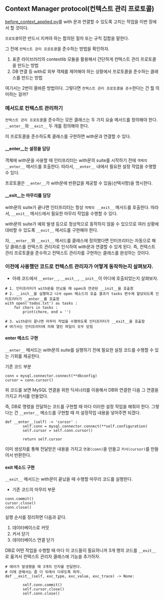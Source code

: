 ## Context Manager protocol(컨텍스트 관리 프로토콜)

[before_context_applied.py](./before_context_applied.py)를 with 문과 연결할 수 있도록 고치는 작업을 이번 장에서 할 것이다. 

`프로토콜`이란 반드시 지켜야 하는 합의된 절차 또는 규칙 집합을 말한다. 

그 전에 `컨텍스트 관리 프로토콜`을 준수하는 방법을 확인하자. 

1. 표준 라이브러리의 contextlib 모듈을 활용해서 간단하게 컨텍스트 관리 프로토콜을 만드는 방법
2. DB 연결 등 with로 외부 객체를 제어해야 하는 상황에서 프로토콜을 준수하는 클래스를 만드는 방법

여기서는 2번이 올바른 방법이다. 그렇다면 `컨텍스트 관리 프로토콜을 준수`한다는 건 뭘 의미하는 걸까? 

### 메서드로 컨텍스트 관리하기 

`컨텍스트 관리 프로토콜`을 준수하는 모든 클래스는 두 가지 요술 메서드를 정의해야 한다.
`__enter__`와 `__exit__` 두 개를 정의해야 한다. 

이 프로토콜을 준수하도록 클래스를 구현하면 with문과 연결할 수 있다. 

#### __enter__는 설정을 담당 

객체에 with문을 사용할 때 인터프리터는 with문의 suite를 시작하기 전에 `객체의 __enter__` 메서드를 호출한다. 
따라서, `__enter__` 내에서 필요한 설정 작업을 수행할 수 있다. 

프로토콜은 `__enter__`가 with문에 반환값을 제공할 수 있음(선택사항)을 명시한다. 

#### __exit__는 마무리를 담당 

with문의 suite가 끝나면 인터프리터는 항상 `객체의 __exit__` 메서드를 호출한다. 
따라서, `__exit__` 메서드에서 필요한 마무리 작업을 수행할 수 있다. 

with문의 suite가 예외 발생 등으로 정상적으로 동작하지 않을 수 있으므로 여러 상황에 대비할 수 있도록 `__exit__` 메서드를 구현해야 한다. 

자, `__enter__`와 `__exit__` 메서드를 클래스에 정의했다면 인터프리터는 자동으로 해당 클래스를 컨텍스트 관리자로 인식하여 with문과 연결할 수 있게 된다. 즉, 컨텍스트 관리 프로토콜을 준수하고 컨텍스트 관리자를 구현하는 클래스를 완성하는 것이다. 

### 이전에 사용했던 코드로 컨텍스트 관리자가 어떻게 동작하는지 살펴보자.

- 아래 코드에서 `__enter__`, `__exit__`, `__init__`이 어디에 호출되었는지 살펴보자.

```
# 1. 인터프리터가 with문을 만났을 때 open과 연관된 __init__을 호출함 
# 2. __init__을 실행하고 나서 open 메소드의 호출 결과가 tasks 변수에 할당되도록 인터프리터가 __enter__를 호출함 
with open('todos.txt') as tasks : 
    for chors in tasks : 
        print(chore, end = '')

# 3. with문이 끝나면 마무리 작업을 수행하도록 인터프리터가 __exit__을 호출함 
# 여기서는 인터프리터에 의해 열린 파일이 모두 닫힘 
```

#### __enter__ 메소드 구현 
`__enter__` 메서드는 with문의 suite를 실행하기 전에 필요한 설정 코드를 수행할 수 있는 기회를 제공한다. 

기존 코드 부분 
```
conn = mysql.connector.connect(**dbconfig)
cursor = conn.cursor() 
```

위 코드를 보면 MySQL 연결을 위한 딕셔너리를 이용해서 DB와 연결한 다음 
그 연결을 가지고 커서를 만들었다. 

즉, DB로 명령을 전달하는 코드를 구현할 때 마다 이러한 설정 작업을 해줘야 한다. 
그렇다는 건 `__enter__` 메소드를 구현할 때 저 설정작업 내용을 넣어주면 되겠다.

```
def __enter__(self) -> 'cursor' : 
        self.conn = mysql.connector.connect(**self.configuration)
        self.cursor = self.conn.cursor()
        
        return self.cursor
```

이미 생성자를 통해 전달받은 내용을 가지고 `연결(conn)`을 만들고 `커서(cursor)`를 만들어서 반환한다. 

#### __exit__ 메소드 구현 

`__exit__` 메서드는 with문이 끝났을 때 수행할 마무리 코드를 실행한다. 

- 기존 코드의 마무리 부문 
```
conn.commit()
cursor.close()
conn.close()
```

실행 순서를 정리하면 다음과 같다. 
1. 데이터베이스로 커밋
2. 커서 닫기
3. 데이터베이스 연결 닫기

DB로 어떤 작업을 수행할 때 마다 이 코드들이 필요하니까 3개 행의 코드를 `__exit__`로 옮겨서 컨택스트 관리자 클래스에 기능을 추가하자.

```
# 에러가 발생했을 때 3개의 인자를 전달한다.
# 이에 관해서는 좀 더 뒤에서 다루도록 하자. 
def __exit__(self, exc_type, exc_value, exc_trace) -> None: 
        
        self.conn.commit()
        self.cursor.close()
        self.conn.close()
```
